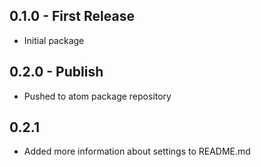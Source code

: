 ## 0.1.0 - First Release
* Initial package

## 0.2.0 - Publish
* Pushed to atom package repository

## 0.2.1
* Added more information about settings to README.md
